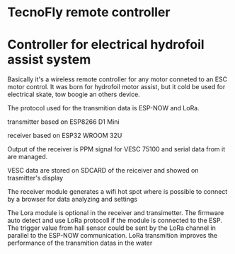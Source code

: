 # TecnoFly remote controller

# Controller for electrical hydrofoil assist system

Basically it's a wireless remote controller for any motor conneted to an ESC motor control. It was born for hydrofoil motor assist, but it cold be used for electrical skate, tow boogie an others device.

The protocol used for the transmition data is ESP-NOW and LoRa.

transmitter based on ESP8266 D1 Mini

receiver based on ESP32 WROOM 32U

Output of the receiver is PPM signal for VESC 75100 and serial data from it are managed.

VESC data are stored on SDCARD of the reiceiver and showed on trasmitter's display

The receiver module generates a wifi hot spot where is possible to connect by a browser for data analyzing and settings

The Lora module is optional in the receiver and transimetter. The firmware auto detect and use LoRa protocoll if the module is connected to the ESP. The trigger value from hall sensor could be sent by the LoRa channel in parallel to the ESP-NOW communication. LoRa transmition improves the performance of the transmition datas in the water

